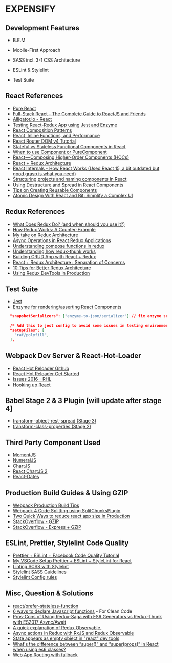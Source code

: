 # EXPENSIFY

## Development Features

- B.E.M

- Mobile-First Approach

- SASS incl. 3-1 CSS Architecture

- ESLint & Stylelint

- Test Suite

## React References

- [Pure React](https://daveceddia.com/pure-react/)
- [Full-Stack React - The Complete Guide to ReactJS and Friends](https://www.fullstackreact.com/)
- [Alligator.io - React](https://alligator.io/react/)
- [Testing React-Redux App using Jest and Enzyme](https://medium.com/netscape/testing-a-react-redux-app-using-jest-and-enzyme-b349324803a9)
- [React Composition Patterns](https://hackernoon.com/react-composition-patterns-from-the-ground-up-8401aaad93d7)
- [React, Inline Functions, and Performance](https://cdb.reacttraining.com/react-inline-functions-and-performance-bdff784f5578)
- [React Router DOM v4 Tutorial](https://www.techiediaries.com/react-router-dom-v4/)
- [Stateful vs Stateless Functional Components in React](https://code.tutsplus.com/tutorials/stateful-vs-stateless-functional-components-in-react--cms-29541)
- [When to use Component or PureComponent](https://codeburst.io/when-to-use-component-or-purecomponent-a60cfad01a81)
- [React — Composing Higher-Order Components (HOCs)](https://medium.com/dailyjs/react-composing-higher-order-components-hocs-3a5288e78f55)
- [React + Redux Architecture](https://github.com/hirviid/react-redux-architecture)
- [React Internals - How React Works (Used React 15, a bit outdated but good grasp is what you need)](http://www.mattgreer.org/articles/react-internals-part-one-basic-rendering/)
- [Structuring projects and naming components in React](https://hackernoon.com/structuring-projects-and-naming-components-in-react-1261b6e18d76)
- [Using Destructure and Spread in React Components](https://www.carlrippon.com/writing-concise-react-components-with-destructure-assignment-and-spread/)
- [Tips on Creating Reusable Components](https://dev.to/ganderzz/tips-on-creating-reusable-components-376j)
- [Atomic Design With React and Bit: Simplify a Complex UI](https://blog.bitsrc.io/simplify-complex-ui-by-implementing-the-atomic-design-in-react-with-bit-f4ad116ec8db)

## Redux References

- [What Does Redux Do? (and when should you use it?)](https://daveceddia.com/what-does-redux-do/)
- [How Redux Works: A Counter-Example](https://daveceddia.com/how-does-redux-work/)
- [My take on Redux Architecture](http://krasimirtsonev.com/blog/article/my-take-on-redux-architecture)
- [Async Operations in React Redux Applications](https://www.sitepoint.com/async-operations-react-redux-applications/)
- [Understanding compose functions in redux](https://stackoverflow.com/questions/41357897/understanding-compose-functions-in-redux)
- [Understanding how redux-thunk works](https://medium.com/@gethylgeorge/understanding-how-redux-thunk-works-72de3bdebc50)
- [Building CRUD App with React + Redux](http://www.thegreatcodeadventure.com/building-a-simple-crud-app-with-react-redux-part-1/#table-of-contents)
- [React + Redux Architecture : Separation of Concerns](https://medium.com/prod-io/react-redux-architecture-part-1-separation-of-concerns-812da3b08b46)
- [10 Tips for Better Redux Architecture](https://medium.com/javascript-scene/10-tips-for-better-redux-architecture-69250425af44)
- [Using Redux DevTools in Production](https://medium.com/@zalmoxis/using-redux-devtools-in-production-4c5b56c5600f)

## Test Suite

- [Jest](https://facebook.github.io/jest/)
- [Enzyme for rendering/asserting React Components](https://github.com/airbnb/enzyme)

```json
  "snapshotSerializers": ["enzyme-to-json/serializer"] // fix enzyme snapshot overloaded with infos
```

```json
  /* Add this to jest config to avoid some issues in testing environment */
  "setupFiles": [
    "raf/polyfill",
  ],
```

## Webpack Dev Server & React-Hot-Loader

- [React Hot Reloader Github](https://github.com/gaearon/react-hot-loader)
- [React Hot Reloader Get Started](http://gaearon.github.io/react-hot-loader/getstarted/)
- [Issues 2016 - RHL](https://github.com/gaearon/react-hot-loader/issues/243)
- [Hooking up React](https://lawrencewhiteside.com/writing/article/webpack-beyond-the-basics/hooking-up-react/)

## Babel Stage 2 & 3 Plugin [will update after stage 4]

- [transform-object-rest-spread (Stage 3)](https://babeljs.io/docs/plugins/transform-object-rest-spread/)
- [transform-class-properties (Stage 2)](https://babeljs.io/docs/plugins/transform-class-properties/)

## Third Party Component Used

- [MomentJS](http://momentjs.com/)
- [NumeralJS](http://numeraljs.com/)
- [ChartJS](http://www.chartjs.org)
- [React ChartJS 2](https://github.com/jerairrest/react-chartjs-2)
- [React-Dates](https://github.com/airbnb/react-dates)

## Production Build Guides & Using GZIP

- [Webpack Production Build Tips](https://medium.com/netscape/webpack-3-react-production-build-tips-d20507dba99a)
- [Webpack 4 Code Splitting using SplitChunksPlugin](https://itnext.io/react-router-and-webpack-v4-code-splitting-using-splitchunksplugin-f0a48f110312)
- [Two Quick Ways to reduce react app size in Production](https://medium.com/@rajaraodv/two-quick-ways-to-reduce-react-apps-size-in-production-82226605771a)
- [StackOverflow - GZIP](https://stackoverflow.com/questions/44739374/serve-gzip-html-page-in-node)
- [StackOverflow - Express + GZIP](https://stackoverflow.com/questions/6370478/express-gzip-static-content)

## ESLint, Prettier, Stylelint Code Quality

- [Prettier + ESLint + Facebook Code Quality Tutorial](https://medium.com/@eliotjunior/prettier-eslint-facebook-code-quality-the-auto-magical-react-styling-tutorial-19481acb10dd)
- [My VSCode Setup Prettier + ESLint + StyleLint for React](https://gist.github.com/barryblando/d6753c07324fac302c5a01d39bee4397)
- [Linting SCSS with Stylelint](https://medium.com/@bjankord/how-to-lint-scss-with-stylelint-dc87809a9878)
- [Stylelint SASS Guidelines](https://github.com/bjankord/stylelint-config-sass-guidelines)
- [Stylelint Config rules](https://stylelint.io/user-guide/example-config/)

## Misc, Question & Solutions

- [react/prefer-stateless-function](https://stackoverflow.com/questions/43378911/eslint-component-should-be-written-as-a-pure-function-react-prefer-stateless)
- [6 ways to declare Javascript functions](https://dmitripavlutin.com/6-ways-to-declare-javascript-functions/) - For Clean Code
- [Pros-Cons of Using Redux-Saga with ES6 Generators vs Redux-Thunk with ES2017 Async/Await](https://stackoverflow.com/questions/34930735/pros-cons-of-using-redux-saga-with-es6-generators-vs-redux-thunk-with-es2017-asy/34933395#34933395)
- [A quick explanation of Redux Observable.](https://dev.to/papaponmx/a-quick-explanation-to-redux-observable--16b5)
- [Async actions in Redux with RxJS and Redux Observable](https://dev.to/andrejnaumovski/async-actions-in-redux-with-rxjs-and-redux-observable-efg)
- [State appears as empty object in "react" dev tools](https://stackoverflow.com/questions/43948798/state-appears-as-empty-object-in-redux-dev-tools)
- [What's the difference between “super()” and “super(props)” in React when using es6 classes?](https://stackoverflow.com/questions/30571875/whats-the-difference-between-super-and-superprops-in-react-when-using-e?rq=1)
- [Web App Routing with fallback](https://glebbahmutov.com/blog/routing-with-fallback/)
